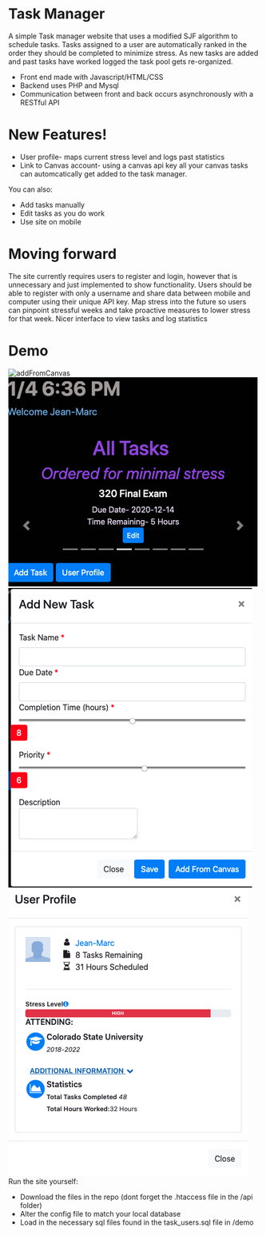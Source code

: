 # Task Manager

A simple Task manager website that uses a modified SJF algorithm to schedule tasks. Tasks assigned to a user are automatically ranked in the order they should be completed to minimize stress. As new tasks are added and past tasks have worked logged the task pool gets re-organized.

- Front end made with Javascript/HTML/CSS
- Backend uses PHP and Mysql
- Communication between front and back occurs asynchronously with a RESTful API

# New Features!

- User profile- maps current stress level and logs past statistics
- Link to Canvas account- using a canvas api key all your canvas tasks can automcatically get added to the task manager.


You can also:
- Add tasks manually
- Edit tasks as you do work
- Use site on mobile

# Moving forward
The site currently requires users to register and login, however that is unnecessary and just implemented to show functionality. Users should be able to register with only a username and share data between mobile and computer using their unique API key.
Map stress into the future so users can pinpoint stressful weeks and take proactive measures to lower stress for that week.
Nicer interface to view tasks and log statistics

# Demo

![addFromCanvas](demo/addFromCanvas.gif)
![homePage](demo/homePage.png)
![addTask](demo/addTask.png)
![userProfile](demo/userProfile.png)
Run the site yourself:
- Download the files in the repo (dont forget the .htaccess file in the /api folder)
- Alter the config file to match your local database
- Load in the necessary sql files found in the task_users.sql file in /demo